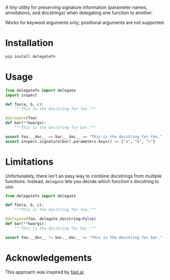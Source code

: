 A tiny utility for preserving signature information (parameter names, annotations, and docstrings) when delegating one
function to another.

Works for keyword arguments only; positional arguments are not supported.

# Installation

```bash
pip install delegatefn
```

# Usage

```python
from delegatefn import delegate
import inspect

def foo(a, b, c):
    """This is the docstring for foo."""

@delegate(foo)
def bar(**kwargs):
    """This is the docstring for bar."""

assert foo.__doc__ == bar.__doc__ == "This is the docstring for foo."
assert inspect.signature(bar).parameters.keys() == {"a", "b", "c"}
```

# Limitations

Unfortunately, there isn't an easy way to combine docstrings from multiple functions. Instead, `delegate` lets you
decide which function's docstring to use.

```python
from delegatefn import delegate

def foo(a, b, c):
    """This is the docstring for foo."""

@delegate(foo, delegate_docstring=False)
def bar(**kwargs):
    """This is the docstring for bar."""

assert foo.__doc__ != bar.__doc__ == "This is the docstring for bar."
```

# Acknowledgements

This approach was inspired by [fast.ai](https://www.fast.ai/posts/2019-08-06-delegation.html).
